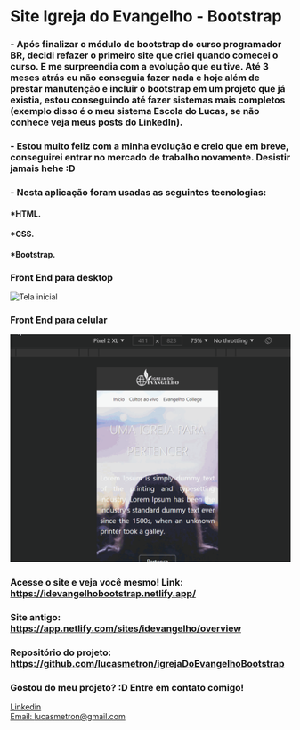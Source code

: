 # Site Igreja do Evangelho - Bootstrap

### - Após finalizar o módulo de bootstrap do curso programador BR, decidi refazer o primeiro site que criei quando comecei o curso. E me surpreendia com a evolução que eu tive. Até 3 meses atrás eu não conseguia fazer nada e hoje além de prestar manutenção e incluir o bootstrap em um projeto que já existia, estou conseguindo até fazer sistemas mais completos (exemplo disso é o meu sistema Escola do Lucas, se não conhece veja meus posts do LinkedIn).

### - Estou muito feliz com a minha evolução e creio que em breve, conseguirei entrar no mercado de trabalho novamente. Desistir jamais hehe :D

### - Nesta aplicação foram usadas as seguintes tecnologias:

#### *HTML.
#### *CSS.
#### *Bootstrap.

### Front End para desktop
![Tela inicial](assets/gifs/desktop.gif)

### Front End para celular
![Tela Inicial](assets/gifs/mobile.gif)

### Acesse o site e veja você mesmo! Link: https://idevangelhobootstrap.netlify.app/
### Site antigo: https://app.netlify.com/sites/idevangelho/overview

### Repositório do projeto: https://github.com/lucasmetron/igrejaDoEvangelhoBootstrap

### Gostou do meu projeto? :D Entre em contato comigo! 
[Linkedin](https://www.linkedin.com/in/lucas-rosa-058683102/) <br/>
[Email: lucasmetron@gmail.com](mailto:lucasmetron@gmail.com)



